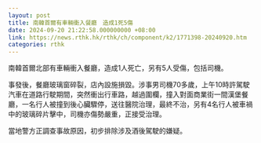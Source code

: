 ```yaml
---
layout: post
title: 南韓首爾有車輛衝入餐廳　造成1死5傷
date: 2024-09-20 21:22:58.000000000 +08:00
link: https://news.rthk.hk/rthk/ch/component/k2/1771398-20240920.htm
categories: rthk
---
```


南韓首爾北部有車輛衝入餐廳，造成1人死亡，另有5人受傷，包括司機。 

事發後，餐廳玻璃窗碎裂，店內設施損毀。涉事男司機70多歲，上午10時許駕駛汽車在道路行駛期間，突然衝出行車路，越過圍欄，撞入對面商業街一間漢堡餐廳，一名行人被撞到後心臟驟停，送往醫院治理，最終不治，另有4名行人被車禍中的玻璃碎片擊中，司機亦傷勢嚴重，正接受治理。 

當地警方正調查事故原因，初步排除涉及酒後駕駛的嫌疑。
